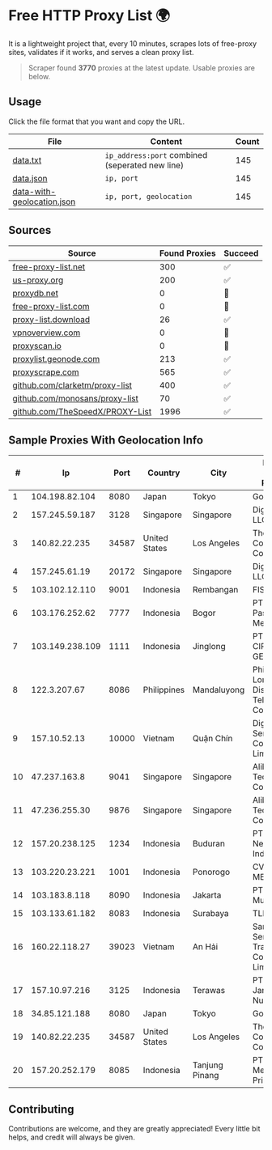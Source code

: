 
# Free HTTP Proxy List 🌍

It is a lightweight project that, every 10 minutes, scrapes lots of free-proxy sites, validates if it works, and serves a clean proxy list.


> Scraper found **3770** proxies at the latest update. Usable proxies are below.

## Usage

Click the file format that you want and copy the URL.


|File|Content|Count|
|----|-------|-----|
|[data.txt](https://raw.githubusercontent.com/themiralay/Proxy-List-World/master/data.txt)|`ip_address:port` combined (seperated new line)|145|
|[data.json](https://raw.githubusercontent.com/themiralay/Proxy-List-World/master/data.json)|`ip, port`|145|
|[data-with-geolocation.json](https://raw.githubusercontent.com/themiralay/Proxy-List-World/master/data-with-geolocation.json)|`ip, port, geolocation`|145|

## Sources

|Source|Found Proxies|Succeed|
|------|-------------|-------|
|[free-proxy-list.net](https://free-proxy-list.net)|300|✅|
|[us-proxy.org](https://www.us-proxy.org)|200|✅|
|[proxydb.net](http://proxydb.net)|0|🚫|
|[free-proxy-list.com](https://free-proxy-list.com/?page=&port=&type%5B%5D=http&type%5B%5D=https&up_time=0&search=Search)|0|🚫|
|[proxy-list.download](https://www.proxy-list.download/HTTP)|26|✅|
|[vpnoverview.com](https://vpnoverview.com/privacy/anonymous-browsing/free-proxy-servers)|0|🚫|
|[proxyscan.io](https://www.proxyscan.io)|0|🚫|
|[proxylist.geonode.com](https://proxylist.geonode.com/api/proxy-list?limit=300&page=1&sort_by=lastChecked&sort_type=desc&protocols=http,https)|213|✅|
|[proxyscrape.com](https://api.proxyscrape.com/v2/?request=displayproxies&protocol=http&timeout=10000&country=all&ssl=all&anonymity=all)|565|✅|
|[github.com/clarketm/proxy-list](https://raw.githubusercontent.com/clarketm/proxy-list/master/proxy-list-raw.txt)|400|✅|
|[github.com/monosans/proxy-list](https://raw.githubusercontent.com/monosans/proxy-list/main/proxies/http.txt)|70|✅|
|[github.com/TheSpeedX/PROXY-List](https://raw.githubusercontent.com/TheSpeedX/PROXY-List/master/http.txt)|1996|✅|


## Sample Proxies With Geolocation Info

|#|Ip|Port|Country|City|Internet Service Provider|
|-|--|----|-------|----|-------------------------|
|1|104.198.82.104|8080|Japan|Tokyo|Google LLC|
|2|157.245.59.187|3128|Singapore|Singapore|DigitalOcean, LLC|
|3|140.82.22.235|34587|United States|Los Angeles|The Constant Company|
|4|157.245.61.19|20172|Singapore|Singapore|DigitalOcean, LLC|
|5|103.102.12.110|9001|Indonesia|Rembangan|FISNET|
|6|103.176.252.62|7777|Indonesia|Bogor|PT Palu Pasundan Media Net|
|7|103.149.238.109|1111|Indonesia|Jinglong|PT BITNIAGA CIPTA GEMILANG|
|8|122.3.207.67|8086|Philippines|Mandaluyong|Philippine Long Distance Telephone Co.|
|9|157.10.52.13|10000|Vietnam|Quận Chín|Digi Success Service Company Limited|
|10|47.237.163.8|9041|Singapore|Singapore|Alibaba (US) Technology Co., Ltd.|
|11|47.236.255.30|9876|Singapore|Singapore|Alibaba (US) Technology Co., Ltd.|
|12|157.20.238.125|1234|Indonesia|Buduran|PT Era Network Indonesia|
|13|103.220.23.221|1001|Indonesia|Ponorogo|CV. LINTAS MEDIA|
|14|103.183.8.118|8090|Indonesia|Jakarta|PT Cepat Multi Data|
|15|103.133.61.182|8083|Indonesia|Surabaya|TLINK|
|16|160.22.118.27|39023|Vietnam|An Hải|Sandclock Service Trading Company Limited|
|17|157.10.97.216|3125|Indonesia|Terawas|PT Lintas Jaringan Nusantara|
|18|34.85.121.188|8080|Japan|Tokyo|Google LLC|
|19|140.82.22.235|34587|United States|Los Angeles|The Constant Company|
|20|157.20.252.179|8085|Indonesia|Tanjung Pinang|PT.Global Media Data Prima|



## Contributing

Contributions are welcome, and they are greatly appreciated! Every
little bit helps, and credit will always be given.

